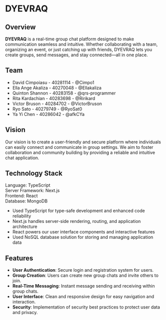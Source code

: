# DYEVRAQ

## Overview

**DYEVRAQ** is a real-time group chat platform designed to make communication seamless and intuitive. Whether collaborating with a team, organizing an event, or just catching up with friends, DYEVRAQ lets you create groups, send messages, and stay connected—all in one place.

## Team

- David Cimpoiasu - 40281114 - @Cimpo1
- Ella Ange Akaliza - 40270048 - @Ellakaliza
- Quinton Shannon - 40283158 - @qrs-programmer
- Rita Kardachian - 40283698 - @Ririkard
- Victor Bruson - 40284702 - @VictorBruson
- Ryo Sato - 40279749 - @RyoSat0
- Ya Yi Chen - 40286042 - @afkCYa

## Vision

Our vision is to create a user-friendly and secure platform where individuals can easily connect and communicate in group settings.
We aim to foster collaboration and community building by providing a reliable and intuitive chat application.

## Technology Stack

Language: TypeScript  
Server Framework: Next.js  
Frontend: React  
Database: MongoDB

- Used TypeScript for type-safe development and enhanced code reliability
- Next.js handles server-side rendering, routing, and application architecture
- React powers our user interface components and interactive features
- Used NoSQL database solution for storing and managing application data

## Features

- **User Authentication**: Secure login and registration system for users.
- **Group Creation**: Users can create new group chats and invite others to join.
- **Real-Time Messaging**: Instant message sending and receiving within group chats.
- **User Interface**: Clean and responsive design for easy navigation and interaction.
- **Security**: Implementation of security best practices to protect user data and privacy.
